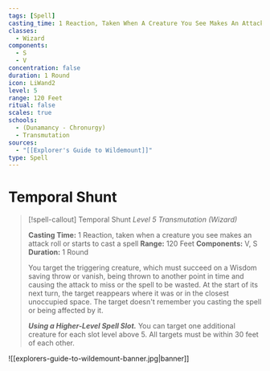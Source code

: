 ```yaml
---
tags: [Spell]
casting_time: 1 Reaction, Taken When A Creature You See Makes An Attack Roll Or Starts To Cast A Spell
classes:
  - Wizard
components:
  - S
  - V
concentration: false
duration: 1 Round
icon: LiWand2
level: 5
range: 120 Feet
ritual: false
scales: true
schools:
  - (Dunamancy - Chronurgy)
  - Transmutation
sources:
  - "[[Explorer's Guide to Wildemount]]"
type: Spell
---
```

# Temporal Shunt
>[!spell-callout] Temporal Shunt
>_Level 5 Transmutation (Wizard)_
>
>**Casting Time:** 1 Reaction, taken when a creature you see makes an attack roll or starts to cast a spell
>**Range:** 120 Feet 
>**Components:** V, S
>**Duration:** 1 Round
>
>You target the triggering creature, which must succeed on a Wisdom saving throw or vanish, being thrown to another point in time and causing the attack to miss or the spell to be wasted. At the start of its next turn, the target reappears where it was or in the closest unoccupied space. The target doesn't remember you casting the spell or being affected by it.
>
>**_Using a Higher-Level Spell Slot._** You can target one additional creature for each slot level above 5. All targets must be within 30 feet of each other.

![[explorers-guide-to-wildemount-banner.jpg|banner]]